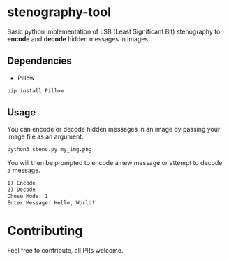 # stenography-tool

Basic python implementation of LSB (Least Significant Bit) stenography to **encode** and **decode** hidden messages in images.

## Dependencies
- Pillow

```bash
pip install Pillow
```

## Usage
You can encode or decode hidden messages in an image by passing your image file as an argument.
```bash
python3 steno.py my_img.png
```

You will then be prompted to encode a new message or attempt to decode a message.
```txt
1) Encode
2) Decode
Chose Mode: 1
Enter Message: Hello, World!
```

# Contributing

Feel free to contribute, all PRs welcome.
